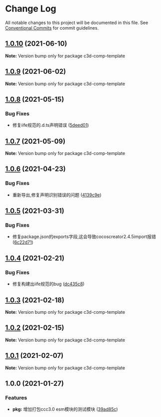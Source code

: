 # Change Log

All notable changes to this project will be documented in this file.
See [Conventional Commits](https://conventionalcommits.org) for commit guidelines.

## [1.0.10](https://github.com/AILHC/EasyGameFrameworkOpen/compare/c3d-comp-template@1.0.8...c3d-comp-template@1.0.10) (2021-06-10)

**Note:** Version bump only for package c3d-comp-template





## [1.0.9](https://github.com/AILHC/EasyGameFrameworkOpen/compare/c3d-comp-template@1.0.8...c3d-comp-template@1.0.9) (2021-06-02)

**Note:** Version bump only for package c3d-comp-template





## [1.0.8](https://github.com/AILHC/EasyGameFrameworkOpen/compare/c3d-comp-template@1.0.7...c3d-comp-template@1.0.8) (2021-05-15)


### Bug Fixes

* 修复iife规范的.d.ts声明错误 ([5deed01](https://github.com/AILHC/EasyGameFrameworkOpen/commit/5deed01795ca4abab2bbafbb7b55664d4d23be8f))





## [1.0.7](https://github.com/AILHC/EasyGameFrameworkOpen/compare/c3d-comp-template@1.0.6...c3d-comp-template@1.0.7) (2021-05-09)

**Note:** Version bump only for package c3d-comp-template





## [1.0.6](https://github.com/AILHC/EasyGameFrameworkOpen/compare/c3d-comp-template@1.0.5...c3d-comp-template@1.0.6) (2021-04-23)


### Bug Fixes

* 重新导出,修复声明识别错误的问题 ([4139c9e](https://github.com/AILHC/EasyGameFrameworkOpen/commit/4139c9ece90ef11d12374a42065bf89ebe44d053))





## [1.0.5](https://github.com/AILHC/EasyGameFrameworkOpen/compare/c3d-comp-template@1.0.4...c3d-comp-template@1.0.5) (2021-03-31)


### Bug Fixes

* 修复package.json的exports字段,这会导致cocoscreator2.4.5import报错 ([6c22d71](https://github.com/AILHC/EasyGameFrameworkOpen/commit/6c22d71f6f32ec566b95e7b299ec91e732e99585))





## [1.0.4](https://github.com/AILHC/EasyGameFrameworkOpen/compare/c3d-comp-template@1.0.3...c3d-comp-template@1.0.4) (2021-02-21)


### Bug Fixes

* 修复构建出iife规范的bug ([dc435c8](https://github.com/AILHC/EasyGameFrameworkOpen/commit/dc435c8ed264447b8a80263e7d157b1576c414b3))





## [1.0.3](https://github.com/AILHC/EasyGameFrameworkOpen/compare/c3d-comp-template@1.0.2...c3d-comp-template@1.0.3) (2021-02-18)

**Note:** Version bump only for package c3d-comp-template





## [1.0.2](https://github.com/AILHC/EasyGameFrameworkOpen/compare/c3d-comp-template@1.0.1...c3d-comp-template@1.0.2) (2021-02-15)

**Note:** Version bump only for package c3d-comp-template





## [1.0.1](https://github.com/AILHC/EasyGameFrameworkOpen/compare/c3d-comp-template@1.0.0...c3d-comp-template@1.0.1) (2021-02-07)

**Note:** Version bump only for package c3d-comp-template






## 1.0.0 (2021-01-27)

### Features

* **pkg:** 增加打包ccc3.0 esm模块的测试模块 ([39ad85c](https://github.com/AILHC/EasyGameFrameworkOpen/commit/39ad85c766a6e14781d72aa437b13071e35896d7))
